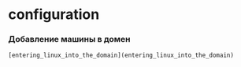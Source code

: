 # configuration

### Добавление машины в домен
``` 
[entering_linux_into_the_domain](entering_linux_into_the_domain)
```

